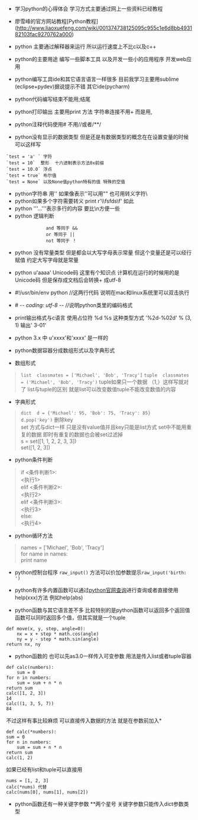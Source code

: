 + 学习python的心得体会 学习方式主要通过网上一些资料已经教程
+ 廖雪峰的官方网站教程[Python教程] (http://www.liaoxuefeng.com/wiki/001374738125095c955c1e6d8bb493182103fac9270762a000)

+ python 主要通过解释器来运行 所以运行速度上不比c以及c++
+ python的主要用途 编写一些脚本工具 以及开发一些小的应用程序 开发web应用
+ python编写工具ide和其它语言语言一样很多 目前我学习主要用sublime (eclipse+pydev)据说提示不错 其它ide(pycharm)
+ python代码编写结束不能用;结尾
+ python打印输出 主要用print 方法 字符串连接不用+ 而是用,
+ python注释代码使用# 不用//或者/**/
+ python没有显示的数据类型 但是还是有数据类型的概念在在设置变量的时候可以这样写
>
    `test = 'a' ` 字符
    `test = 10`  整形  十六进制表示方法0x前缀
    `test = 10.0` 浮点
    `test = true` 布尔值
    `test = None` 以及None值python特有的值 特殊的空值

+ python字符串 用'' 如果像表示''可以用"" 也可用转义字符\
+ python如果多个字符需要转义 print r'\\\fsfds\f' 如此
+ python '''...'''表示多行的内容 要比\n方便一些
+ python 逻辑判断  
>
                   and 等同于 && 
				   or 等同于 ||
				   not 等同于 ！

+ python 没有常量类型 但是都会以大写字母表示常量 但这个变量还是可以经行赋值 约定大写字母就是常量
+ python u'aaaa' Unicode码 这里有个知识点 计算机在运行的时候用的是Unicode码 但是保存成文档后会转换+ 成utf-8

+ \#!/usr/bin/env python //这两行代码 说明在mac和linux系统里可以双击执行
+ \# -*- coding: utf-8 -*- //说明python类里的编码格式

+ print输出格式与c语言 使用占位符 %d %s 这种类型方式  '%2d-%02d' % (3, 1)  输出' 3-01'
+ python 3.x 中 u'xxxx'和'xxxx' 是一样的

+ python数据容器分成数组形式以及字典形式
+ 数组形式
>	`list  classmates = ['Michael', 'Bob', 'Tracy']`
	`tuple  classmates = ('Michael', 'Bob', 'Tracy')` tuple如果只一个数据 （1,）这样写就对了
	list与tuple的区别 就是list可以改变数值tuple不能改变数值的内容

+ 字典形式
>	`dict  d = {'Michael': 95, 'Bob': 75, 'Tracy': 85}`  
	`d.pop('key')` 删除key  
    set 方式与dict一样 只是没有value值并且key只能是list方式 set中不能用重复的数据 即时有重复的数据也会被set过滤掉  
    s = set([1, 1, 2, 2, 3, 3])  
	set([1, 2, 3])

+ python条件判断
>  if <条件判断1>:    
   	 	<执行1>	  
   elif <条件判断2>:   
    	<执行2>   
   elif <条件判断3>:   
    	<执行3>    
   else:   
    	 <执行4>
 
+ python循环方法
> names = ['Michael', 'Bob', 'Tracy']  
 	for name in names:  
    print name 

+ python控制台程序 `raw_input()` 方法可以价加参数提示`raw_input('birth: ')`

+ python有许多内置函数可以通过[python官网查询](https://docs.python.org/2/library/functions.html)进行查询或者直接使用help(xxx)方法 例如help(abs)
+ python函数与其它语言差不多 比较特别的是python函数可以返回多个返回值 函数可以同时返回多个值，但其实就是一个tuple
>
	def move(x, y, step, angle=0):  
    	nx = x + step * math.cos(angle)   
	    ny = y - step * math.sin(angle)  
	return nx, ny  

+ python函数的 也可以先as3.0一样传入可变参数 用法是传入list或者tuple容器
>
	def calc(numbers): 
    	sum = 0 
    for n in numbers:  
        sum = sum + n * n 
    return sum 
 	calc([1, 2, 3])  
	14 
 	calc((1, 3, 5, 7))  
	84 

不过这样有事比较麻烦 可以直接传入数据的方法 就是在参数前加入*
>
	def calc(*numbers):
    sum = 0
    for n in numbers:
        sum = sum + n * n
    return sum
 	calc(1, 2)

如果已经有list和tuple可以直接用
>
	nums = [1, 2, 3]
    calc(*nums) 代替
   	calc(nums[0], nums[1], nums[2])

+ python函数还有一种关键字参数 **两个星号 关键字参数只能传入dict参数类型